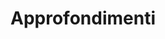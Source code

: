 ---
title: Approfondimenti
tag: approfondimenti
image: /images/tags/approfondimenti.webp
exclude: true
description: Approfondimenti sul mondo del Padel
---